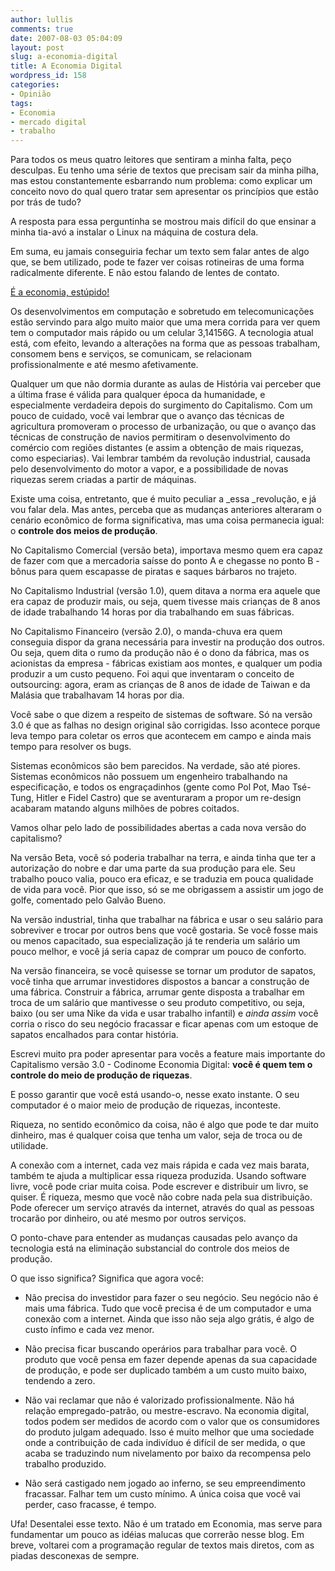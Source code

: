 ```yaml
---
author: lullis
comments: true
date: 2007-08-03 05:04:09
layout: post
slug: a-economia-digital
title: A Economia Digital
wordpress_id: 158
categories:
- Opinião
tags:
- Economia
- mercado digital
- trabalho
---
```


Para todos os meus quatro leitores que sentiram a minha falta, peço desculpas. Eu tenho uma série de textos que precisam sair da minha pilha, mas estou constantemente esbarrando num problema: como explicar um conceito novo do qual quero tratar sem apresentar os princípios que estão por trás de tudo?

A resposta para essa perguntinha se mostrou mais difícil do que ensinar a minha tia-avó a instalar o Linux na máquina de costura dela.

Em suma, eu jamais conseguiria fechar um texto sem falar antes de algo que, se bem utilizado, pode te fazer ver coisas rotineiras de uma forma radicalmente diferente. E não estou falando de lentes de contato.

[É a economia, estúpido!](http://en.wikipedia.org/wiki/It%27s_the_economy_stupid)

Os desenvolvimentos em computação e sobretudo em telecomunicações estão servindo para algo muito maior que uma mera corrida para ver quem tem o computador mais rápido ou um celular 3,14156G. A tecnologia atual está, com efeito, levando a alterações na forma que as pessoas trabalham, consomem bens e serviços, se comunicam, se relacionam profissionalmente e até mesmo afetivamente.

Qualquer um que não dormia durante as aulas de História vai perceber que a última frase é válida para qualquer época da humanidade, e especialmente verdadeira depois do surgimento do Capitalismo. Com um pouco de cuidado, você vai lembrar que o avanço das técnicas de agricultura promoveram o processo de urbanização, ou que o avanço das  técnicas de construção de navios permitiram o desenvolvimento do comércio com regiões distantes (e assim a obtenção de mais riquezas, como especiarias). Vai lembrar também da revolução industrial, causada pelo desenvolvimento do motor a vapor, e a possibilidade de novas riquezas serem criadas a partir de máquinas.

Existe uma coisa, entretanto, que é muito peculiar a _essa _revolução, e já vou falar dela. Mas antes, perceba que as mudanças anteriores alteraram o cenário econômico de forma significativa, mas uma coisa permanecia igual: o **controle dos meios de produção**.

No Capitalismo Comercial (versão beta), importava mesmo quem era capaz de fazer com que a mercadoria saísse do ponto A e chegasse no ponto B - bônus para quem escapasse de piratas e saques bárbaros no trajeto.

No Capitalismo Industrial (versão 1.0), quem ditava a norma era aquele que era capaz de produzir mais, ou seja, quem tivesse mais crianças de 8 anos de idade trabalhando 14 horas por dia trabalhando em suas fábricas.

No Capitalismo Financeiro (versão 2.0), o manda-chuva era quem conseguia dispor da grana necessária para investir na produção dos outros. Ou seja, quem dita o rumo da produção não é o dono da fábrica, mas os acionistas da empresa - fábricas existiam aos montes, e qualquer um podia produzir a um custo pequeno. Foi aqui que inventaram o conceito de outsourcing: agora, eram as crianças de 8 anos de idade de Taiwan e da Malásia que trabalhavam 14 horas por dia.

Você sabe o que dizem a respeito de sistemas de software. Só na versão 3.0 é que as falhas no design original são corrigidas. Isso acontece porque leva tempo para coletar os erros que acontecem em campo e ainda mais tempo para resolver os bugs.

Sistemas econômicos são bem parecidos. Na verdade, são até piores. Sistemas econômicos não possuem um engenheiro trabalhando na especificação, e todos os engraçadinhos (gente como Pol Pot, Mao Tsé-Tung, Hitler e Fidel Castro) que se aventuraram a propor um re-design acabaram matando alguns milhões de pobres coitados.

Vamos olhar pelo lado de possibilidades abertas a cada nova versão do capitalismo?

Na versão Beta, você só poderia trabalhar na terra, e ainda tinha que ter a autorização do nobre e dar uma parte da sua produção para ele. Seu trabalho pouco valia, pouco era eficaz, e se traduzia em pouca qualidade de vida para você. Pior que isso, só se me obrigassem a assistir um jogo de golfe, comentado pelo Galvão Bueno.

Na versão industrial, tinha que trabalhar na fábrica e usar o seu salário para sobreviver e trocar por outros bens que você gostaria. Se você fosse mais ou menos capacitado, sua especialização já te renderia um salário um pouco melhor, e você já seria capaz de comprar um pouco de conforto.

Na versão financeira, se você quisesse se tornar um produtor de sapatos, você tinha que arrumar investidores dispostos a bancar a construção de uma fábrica. Construir a fábrica, arrumar gente disposta a trabalhar em troca de um salário que mantivesse o seu produto
competitivo, ou seja, baixo (ou ser uma Nike da vida e usar trabalho infantil) e _ainda assim_ você corria o risco do seu negócio fracassar e ficar apenas com um estoque de sapatos encalhados para contar história.

Escrevi muito pra poder apresentar para vocês a feature mais importante do Capitalismo versão 3.0 - Codinome Economia Digital: **você é quem tem o controle do meio de produção de riquezas**.

E posso garantir que você está usando-o, nesse exato instante. O seu computador é o maior meio de produção de riquezas, inconteste.

Riqueza, no sentido econômico da coisa, não é algo que pode te dar muito dinheiro, mas é qualquer coisa que tenha um valor, seja de troca ou de utilidade.

A conexão com a internet, cada vez mais rápida e cada vez mais barata, também te ajuda a multiplicar essa riqueza produzida. Usando software livre, você pode criar muita coisa. Pode escrever e distribuir um livro, se quiser. É riqueza, mesmo que você não cobre nada pela sua distribuição. Pode oferecer um serviço através da internet, através do qual as pessoas trocarão por dinheiro, ou até mesmo por outros serviços.

O ponto-chave para entender as mudanças causadas pelo avanço da tecnologia está na eliminação substancial do controle dos meios de produção.

O que isso significa? Significa que agora você:

- Não precisa do investidor para fazer o seu negócio. Seu negócio não é mais uma fábrica. Tudo que você precisa é de um computador e uma conexão com a internet. Ainda que isso não seja algo grátis, é algo de custo ínfimo e cada vez menor.

- Não precisa ficar buscando operários para trabalhar para você. O produto que você pensa em fazer depende apenas da sua capacidade de produção, e pode ser duplicado também a um custo muito baixo, tendendo a zero.

- Não vai reclamar que não é valorizado profissionalmente. Não há relação empregado-patrão, ou mestre-escravo. Na economia digital, todos podem ser medidos de acordo com o valor que os consumidores do produto julgam adequado. Isso é muito melhor que uma sociedade onde a contribuição de cada indivíduo é difícil de ser medida, o que acaba se traduzindo num nivelamento por baixo da recompensa pelo trabalho produzido.

- Não será castigado nem jogado ao inferno, se seu empreendimento fracassar. Falhar tem um custo mínimo. A única coisa que você vai perder, caso fracasse, é tempo.

Ufa! Desentalei esse texto. Não é um tratado em Economia, mas serve para fundamentar um pouco as idéias malucas que correrão nesse blog. Em breve, voltarei com a programação regular de textos mais diretos, com as piadas desconexas de sempre.
